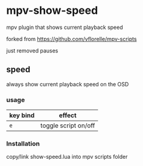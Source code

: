 # mpv-show-speed

mpv plugin that shows current playback speed

forked from https://github.com/vflorelle/mpv-scripts

just removed pauses

## speed
always show current playback speed on the OSD

### usage
key bind|effect
--------|------
`e`     |toggle script on/off

### Installation
copy/link show-speed.lua into mpv scripts folder
